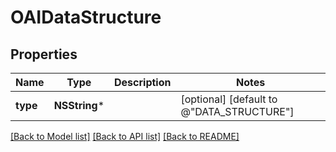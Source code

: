 # OAIDataStructure

## Properties
Name | Type | Description | Notes
------------ | ------------- | ------------- | -------------
**type** | **NSString*** |  | [optional] [default to @"DATA_STRUCTURE"]

[[Back to Model list]](../README.md#documentation-for-models) [[Back to API list]](../README.md#documentation-for-api-endpoints) [[Back to README]](../README.md)


